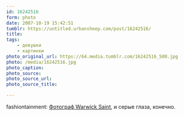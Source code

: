 ```yaml
---
id: 16242516
form: photo
date: 2007-10-19 15:42:51
tumblr: https://untitled.urbansheep.com/post/16242516/
title:
tags:
    - девушки
    - картинки
photo_original_url: https://64.media.tumblr.com/16242516_500.jpg
photo: /media/16242516.jpg
photo_caption: 
photo_source:
photo_source_url:
photo_source_title:

---
```


<p>fashiontainment: <a href="http://community.livejournal.com/fashiontainment/18025.html?style=mine"> Фотограф Warwick Saint</a>, и серые глаза, конечно.</p>
